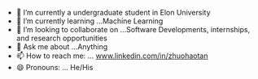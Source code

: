 

- 🔭 I’m currently a undergraduate student in Elon University
- 🌱 I’m currently learning ...Machine Learning
- 👯 I’m looking to collaborate on ...Software Developments, internships, and research opportunities
- 💬 Ask me about ...Anything
- 📫 How to reach me: ... www.linkedin.com/in/zhuohaotan
- 😄 Pronouns: ... He/His

